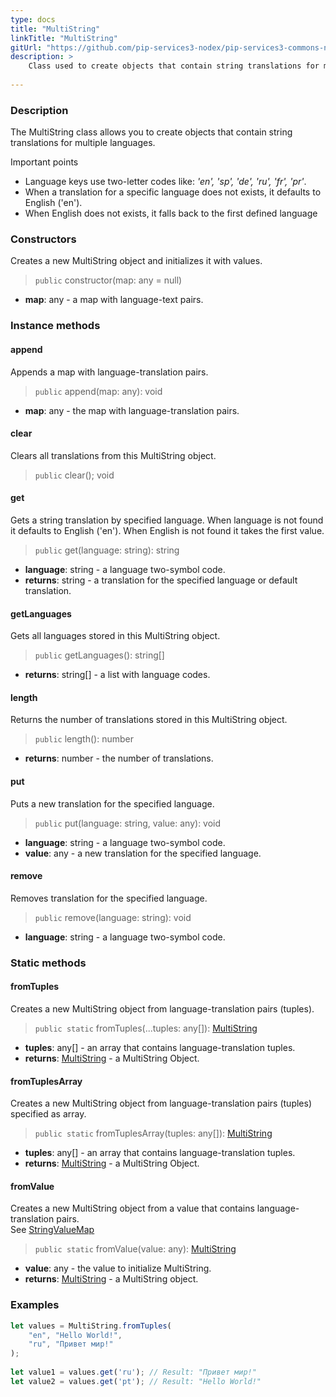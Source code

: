 ```yaml
---
type: docs
title: "MultiString"
linkTitle: "MultiString"
gitUrl: "https://github.com/pip-services3-nodex/pip-services3-commons-nodex"
description: > 
    Class used to create objects that contain string translations for multiple languages.
    
---
```


### Description

The MultiString class allows you to create objects that contain string translations for multiple languages.

Important points

- Language keys use two-letter codes like: *'en', 'sp', 'de', 'ru', 'fr', 'pr'*.
- When a translation for a specific language does not exists, it defaults to English ('en').
- When English does not exists, it falls back to the first defined language


### Constructors
Creates a new MultiString object and initializes it with values.

> `public` constructor(map: any = null)

- **map**: any - a map with language-text pairs.


### Instance methods

#### append
Appends a map with language-translation pairs.

> `public` append(map: any): void

- **map**: any - the map with language-translation pairs.


#### clear
Clears all translations from this MultiString object.

> `public` clear(); void


#### get
Gets a string translation by specified language.
When language is not found it defaults to English ('en').
When English is not found it takes the first value.

> `public` get(language: string): string 

- **language**: string - a language two-symbol code.
- **returns**: string - a translation for the specified language or default translation.


#### getLanguages
Gets all languages stored in this MultiString object.

> `public` getLanguages(): string[]

- **returns**: string[] - a list with language codes. 


#### length
Returns the number of translations stored in this MultiString object.

> `public` length(): number

- **returns**: number - the number of translations.


#### put
Puts a new translation for the specified language.

> `public` put(language: string, value: any): void

- **language**: string - a language two-symbol code.
- **value**: any - a new translation for the specified language.


#### remove
Removes translation for the specified language.

> `public` remove(language: string): void

- **language**: string - a language two-symbol code.


### Static methods

#### fromTuples
Creates a new MultiString object from language-translation pairs (tuples).

> `public static` fromTuples(...tuples: any[]): [MultiString](../multi_string)

- **tuples**: any[] - an array that contains language-translation tuples.
- **returns**: [MultiString](../multi_string) - a MultiString Object.


#### fromTuplesArray
Creates a new MultiString object from language-translation pairs (tuples) specified as array.

> `public static` fromTuplesArray(tuples: any[]): [MultiString](../multi_string)

- **tuples**: any[] - an array that contains language-translation tuples.
- **returns**: [MultiString](../multi_string) - a MultiString Object.


#### fromValue
Creates a new MultiString object from a value that contains language-translation pairs.  
See [StringValueMap](../string_value_map)

> `public static` fromValue(value: any): [MultiString](../multi_string)

- **value**: any - the value to initialize MultiString.
- **returns**: [MultiString](../multi_string) - a MultiString object.

### Examples

```typescript
let values = MultiString.fromTuples(
    "en", "Hello World!",
    "ru", "Привет мир!"
);
    
let value1 = values.get('ru'); // Result: "Привет мир!"
let value2 = values.get('pt'); // Result: "Hello World!"

```
